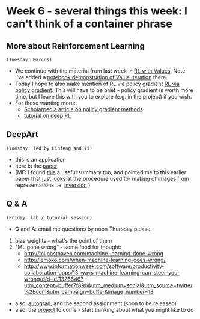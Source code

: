 # Week 6 - several things this week: I can't think of a container phrase


## More about Reinforcement Learning
`(Tuesday: Marcus)`
* We continue with the material from last week in [RL with Values](https://github.com/garibaldu/comp421/blob/master/week5/lecture_RL_via_Values.pdf). Note I've added a [notebook demonstration of Value Iteration](https://github.com/garibaldu/comp421/blob/master/notebooks/demo_value_iteration.ipynb) there.
* Today I hope to also make mention of RL via policy gradient [RL via policy gradient](https://github.com/garibaldu/comp421/blob/master/week6/lecture_RL_via_policy_gradient.pdf). This will have to be brief - policy gradient is worth more time, but I leave this with you to explore (e.g. in the project) if you wish.
* For those wanting more: 
   * [Scholarpedia article on policy gradient methods](http://www.scholarpedia.org/article/Policy_gradient_methods)
   * [tutorial on deep RL](https://gym.openai.com/docs/rl)

## DeepArt
`(Tuesday: led by Linfeng and Yi)`
* this is an application
* here is the [paper](https://arxiv.org/pdf/1508.06576v2.pdf)
* (MF: I found [this](https://www.robots.ox.ac.uk/~vgg/rg/slides/weidi_rg.pdf) a useful summary too, and pointed me to this earlier paper that just looks at the procedure used for making of images from representations i.e. [inversion](http://arxiv.org/pdf/1412.0035v1.pdf) )

## Q & A
`(Friday: lab / tutorial session)`
* Q and A: email me questions by noon Thursday please.

1. bias weights - what's the point of them
1. "ML gone wrong" - some food for thought:
   * http://ml.posthaven.com/machine-learning-done-wrong
   * http://lemoxo.com/when-machine-learning-goes-wrong/
   * http://www.informationweek.com/software/productivity-collaboration-apps/13-ways-machine-learning-can-steer-you-wrong/d/d-id/1326646?utm_content=buffer7f89b&utm_medium=social&utm_source=twitter%2Ecom&utm_campaign=buffer&image_number=13

* also: [autograd](https://github.com/HIPS/autograd), and the second assignment (soon to be released)
* also: the [project](https://github.com/garibaldu/comp421/blob/master/Assignments/Project.md) to come - start thinking about what you might like to do


